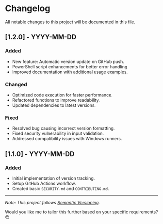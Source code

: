# Changelog

All notable changes to this project will be documented in this file.

## [1.2.0] - YYYY-MM-DD
### Added
- New feature: Automatic version update on GitHub push.
- PowerShell script enhancements for better error handling.
- Improved documentation with additional usage examples.

### Changed
- Optimized code execution for faster performance.
- Refactored functions to improve readability.
- Updated dependencies to latest versions.

### Fixed
- Resolved bug causing incorrect version formatting.
- Fixed security vulnerability in input validation.
- Addressed compatibility issues with Windows runners.

## [1.1.0] - YYYY-MM-DD
### Added
- Initial implementation of version tracking.
- Setup GitHub Actions workflow.
- Created basic `SECURITY.md` and `CONTRIBUTING.md`.

---

_Note: This project follows [Semantic Versioning](https://semver.org/)._

Would you like me to tailor this further based on your specific requirements? 😊